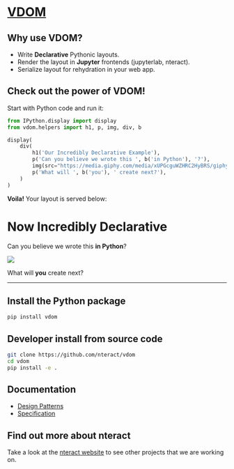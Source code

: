 # [VDOM](https://github.com/nteract/vdom)

## Why use VDOM?

- Write **Declarative** Pythonic layouts.
- Render the layout in **Jupyter** frontends (jupyterlab, nteract).
- Serialize layout for rehydration in your web app.

## Check out the power of VDOM!

Start with Python code and run it:

```python
from IPython.display import display
from vdom.helpers import h1, p, img, div, b

display(
    div(
        h1('Our Incredibly Declarative Example'),
        p('Can you believe we wrote this ', b('in Python'), '?'),
        img(src="https://media.giphy.com/media/xUPGcguWZHRC2HyBRS/giphy.gif"),
        p('What will ', b('you'), ' create next?'),
    )
)
```

**Voila!** Your layout is served below:

# Now Incredibly Declarative

Can you believe we wrote this **in Python**?

![](https://media.giphy.com/media/xUPGcguWZHRC2HyBRS/giphy.gif)

What will **you** create next?

---

## Install the Python package

```bash
pip install vdom
```

## Developer install from source code

```bash
git clone https://github.com/nteract/vdom
cd vdom
pip install -e .
```

## Documentation

* [Design Patterns](./docs/design-patterns)
* [Specification](./docs/spec)

## Find out more about nteract

Take a look at the [nteract website](https://nteract.io) to see other projects
that we are working on.
